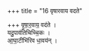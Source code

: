 +++
title = "16 वृषारवाय वदते"

+++
वृ॒षा॒र॒वाय॒ वद॑ते ।  
यदु॒पाव॑तिचिच्चि॒कः ।  
आ॒घा॒टीभि॑रिव धा॒वय॑न् ।  
